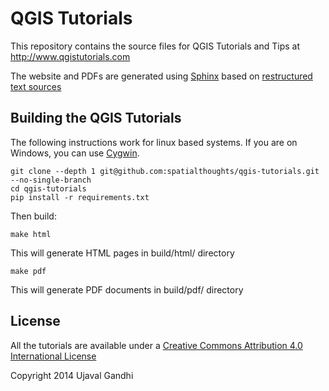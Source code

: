 QGIS Tutorials
==============

This repository contains the source files for QGIS Tutorials and Tips at http://www.qgistutorials.com

The website and PDFs are generated using [Sphinx](http://sphinx-doc.org) based on [restructured text sources](http://docutils.sourceforge.net/rst.html)


Building the QGIS Tutorials
---------------------------

The following instructions work for linux based systems. If you are on Windows, you can use [Cygwin](http://cygwin.com/).

    git clone --depth 1 git@github.com:spatialthoughts/qgis-tutorials.git --no-single-branch 
    cd qgis-tutorials
    pip install -r requirements.txt

Then build:

    make html
    
This will generate HTML pages in build/html/ directory

    make pdf

This will generate PDF documents in build/pdf/ directory

License
-------

All the tutorials are available under a [Creative Commons Attribution 4.0 International License](http://creativecommons.org/licenses/by/4.0/deed.en_US)

Copyright 2014 Ujaval Gandhi


